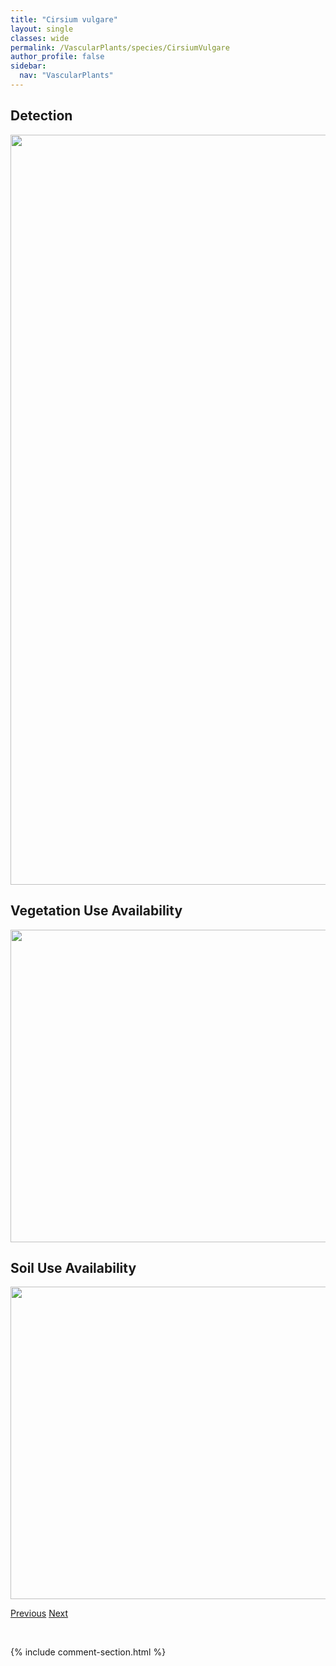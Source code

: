 ```yaml
---
title: "Cirsium vulgare"
layout: single
classes: wide
permalink: /VascularPlants/species/CirsiumVulgare
author_profile: false
sidebar:
  nav: "VascularPlants"
---
```


<h2>Detection</h2>

<a href="https://drive.google.com/uc?export=view&id=11UuxPNgkjy4-9UvSQLj7JQ2-boLsjc3p">
<img src="https://drive.google.com/uc?export=view&id=11UuxPNgkjy4-9UvSQLj7JQ2-boLsjc3p" height = "1200" width = "800">
</a>


<h2>Vegetation Use Availability</h2>

<a href="https://drive.google.com/uc?export=view&id=1X0E7hlaU9uFf5ImqCevu8KLmzSobWOcC">
<img src="https://drive.google.com/uc?export=view&id=1X0E7hlaU9uFf5ImqCevu8KLmzSobWOcC" height = "500" width = "1000">
</a>


<h2>Soil Use Availability</h2>

<a href="https://drive.google.com/uc?export=view&id=1rAYkq96suxCvfAgyDM805K55BKk6oggh">
<img src="https://drive.google.com/uc?export=view&id=1rAYkq96suxCvfAgyDM805K55BKk6oggh" height = "500" width = "1000">
</a>


<a href="/DevelopmentWebsite/VascularPlants/species/CirsiumUndulatum" class="pagination--pager" title="Cirsium undulatum">Previous</a> <a href="/DevelopmentWebsite/VascularPlants/species/ClaytoniaLanceolata" class="pagination--pager" title="Claytonia lanceolata">Next</a>

<p>&nbsp;</p>

{% include comment-section.html %}
